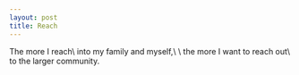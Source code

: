 ```yaml
---
layout: post
title: Reach
---
```

The more I reach\\
into my family and myself,\\
\\
the more I want to reach out\\
to the larger community.
